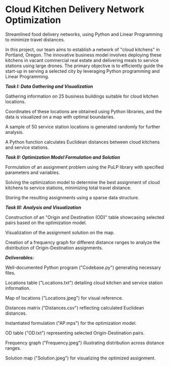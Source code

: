 # Cloud Kitchen Delivery Network Optimization
Streamlined food delivery networks, using Python and Linear Programming to minimize travel distances.

In this project, our team aims to establish a network of "cloud kitchens" in Portland, Oregon. The innovative business model involves deploying these kitchens in vacant commercial real estate and delivering meals to service stations using large drones. The primary objective is to efficiently guide the start-up in serving a selected city by leveraging Python programming and Linear Programming.

**_Task I: Data Gathering and Visualization_**

Gathering information on 25 business buildings suitable for cloud kitchen locations.

Coordinates of these locations are obtained using Python libraries, and the data is visualized on a map with optimal boundaries.

A sample of 50 service station locations is generated randomly for further analysis.

A Python function calculates Euclidean distances between cloud kitchens and service stations.

_**Task II: Optimization Model Formulation and Solution**_

Formulation of an assignment problem using the PuLP library with specified parameters and variables.

Solving the optimization model to determine the best assignment of cloud kitchens to service stations, minimizing total travel distance.

Storing the resulting assignments using a sparse data structure.

_**Task III: Analysis and Visualization**_

Construction of an "Origin and Destination (OD)" table showcasing selected pairs based on the optimization model.

Visualization of the assignment solution on the map.

Creation of a frequency graph for different distance ranges to analyze the distribution of Origin-Destination assignments.

_**Deliverables:**_

Well-documented Python program ("Codebase.py") generating necessary files.

Locations table ("Locations.txt") detailing cloud kitchen and service station information.

Map of locations ("Locations.jpeg") for visual reference.

Distances matrix ("Distances.csv") reflecting calculated Euclidean distances.

Instantiated formulation ("AP.mps") for the optimization model.

OD table ("OD.txt") representing selected Origin-Destination pairs.

Frequency graph ("Frequency.jpeg") illustrating distribution across distance ranges.

Solution map ("Solution.jpeg") for visualizing the optimized assignment.
